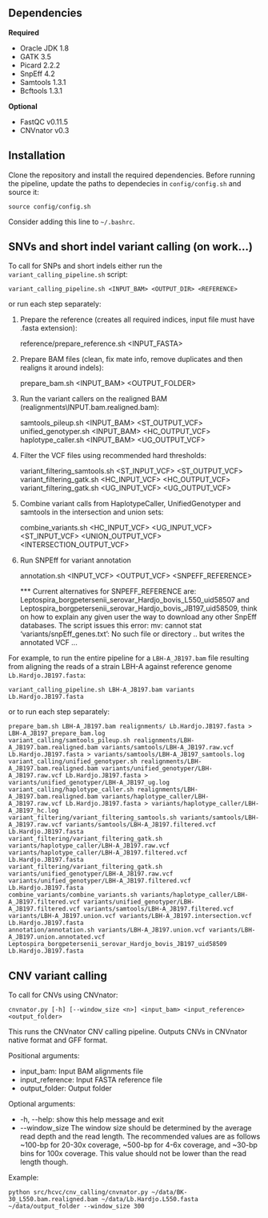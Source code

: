 ## Dependencies

**Required**
* Oracle JDK 1.8
* GATK 3.5
* Picard 2.2.2
* SnpEff 4.2
* Samtools 1.3.1
* Bcftools 1.3.1

**Optional**
* FastQC v0.11.5
* CNVnator v0.3

## Installation

Clone the repository and install the required dependencies. Before running the pipeline, update the paths to dependecies in `config/config.sh` and source it:

	source config/config.sh

Consider adding this line to `~/.bashrc`.

## SNVs and short indel variant calling (on work...)

To call for SNPs and short indels either run the `variant_calling_pipeline.sh` script:

	variant_calling_pipeline.sh <INPUT_BAM> <OUTPUT_DIR> <REFERENCE>

or run each step separately:

1) Prepare the reference (creates all required indices, input file must have .fasta extension):

	reference/prepare_reference.sh <INPUT_FASTA>

2) Prepare BAM files (clean, fix mate info, remove duplicates and then realigns it around indels):

	prepare_bam.sh <INPUT_BAM> <OUTPUT_FOLDER> <REFERENCE>

3) Run the variant callers on the realigned BAM (realignments\INPUT.bam.realigned.bam):

	samtools_pileup.sh <INPUT_BAM> <ST_OUTPUT_VCF> <REFERENCE>
	unified_genotyper.sh <INPUT_BAM> <HC_OUTPUT_VCF> <REFERENCE>
	haplotype_caller.sh <INPUT_BAM> <UG_OUTPUT_VCF> <REFERENCE>

4) Filter the VCF files using recommended hard thresholds:

	variant_filtering_samtools.sh <ST_INPUT_VCF> <ST_OUTPUT_VCF> <REFERENCE>
	variant_filtering_gatk.sh <HC_INPUT_VCF> <HC_OUTPUT_VCF> <REFERENCE>
	variant_filtering_gatk.sh <UG_INPUT_VCF> <UG_OUTPUT_VCF> <REFERENCE>

5) Combine variant calls from HaplotypeCaller, UnifiedGenotyper and samtools in the intersection and union sets:

	combine_variants.sh <HC_INPUT_VCF> <UG_INPUT_VCF> <ST_INPUT_VCF> <UNION_OUTPUT_VCF> <INTERSECTION_OUTPUT_VCF> <REFERENCE>

6) Run SNPEff for variant annotation

	annotation.sh <INPUT_VCF> <OUTPUT_VCF> <SNPEFF_REFERENCE> <REFERENCE>

	*** Current alternatives for SNPEFF_REFERENCE are: Leptospira_borgpetersenii_serovar_Hardjo_bovis_L550_uid58507 and Leptospira_borgpetersenii_serovar_Hardjo_bovis_JB197_uid58509, think on how to explain any given user the way to download any other SnpEff databases. The script issues this error: mv: cannot stat ‘variants/snpEff_genes.txt’: No such file or directory .. but writes the annotated VCF ...

For example, to run the entire pipeline for a `LBH-A_JB197.bam` file resulting from aligning the reads of a strain LBH-A against reference genome `Lb.Hardjo.JB197.fasta`:

	variant_calling_pipeline.sh LBH-A_JB197.bam variants Lb.Hardjo.JB197.fasta

or to run each step separately:

	prepare_bam.sh LBH-A_JB197.bam realignments/ Lb.Hardjo.JB197.fasta > LBH-A_JB197_prepare_bam.log
	variant_calling/samtools_pileup.sh realignments/LBH-A_JB197.bam.realigned.bam variants/samtools/LBH-A_JB197.raw.vcf Lb.Hardjo.JB197.fasta > variants/samtools/LBH-A_JB197_samtools.log
	variant_calling/unified_genotyper.sh realignments/LBH-A_JB197.bam.realigned.bam variants/unified_genotyper/LBH-A_JB197.raw.vcf Lb.Hardjo.JB197.fasta > variants/unified_genotyper/LBH-A_JB197_ug.log
	variant_calling/haplotype_caller.sh realignments/LBH-A_JB197.bam.realigned.bam variants/haplotype_caller/LBH-A_JB197.raw.vcf Lb.Hardjo.JB197.fasta > variants/haplotype_caller/LBH-A_JB197_hc.log
	variant_filtering/variant_filtering_samtools.sh variants/samtools/LBH-A_JB197.raw.vcf variants/samtools/LBH-A_JB197.filtered.vcf Lb.Hardjo.JB197.fasta
	variant_filtering/variant_filtering_gatk.sh variants/haplotype_caller/LBH-A_JB197.raw.vcf variants/haplotype_caller/LBH-A_JB197.filtered.vcf Lb.Hardjo.JB197.fasta
	variant_filtering/variant_filtering_gatk.sh variants/unified_genotyper/LBH-A_JB197.raw.vcf variants/unified_genotyper/LBH-A_JB197.filtered.vcf Lb.Hardjo.JB197.fasta
	combine_variants/combine_variants.sh variants/haplotype_caller/LBH-A_JB197.filtered.vcf variants/unified_genotyper/LBH-A_JB197.filtered.vcf variants/samtools/LBH-A_JB197.filtered.vcf variants/LBH-A_JB197.union.vcf variants/LBH-A_JB197.intersection.vcf Lb.Hardjo.JB197.fasta
	annotation/annotation.sh variants/LBH-A_JB197.union.vcf variants/LBH-A_JB197.union.annotated.vcf Leptospira_borgpetersenii_serovar_Hardjo_bovis_JB197_uid58509 Lb.Hardjo.JB197.fasta

## CNV variant calling

To call for CNVs using CNVnator:

	cnvnator.py [-h] [--window_size <n>] <input_bam> <input_reference> <output_folder>

This runs the CNVnator CNV calling pipeline. Outputs CNVs in CNVnator native format and GFF format.

Positional arguments:

* input_bam:             Input BAM alignments file
* input_reference:       Input FASTA reference file
* output_folder:         Output folder

Optional arguments:

* -h, --help:           show this help message and exit
* --window_size <n>     The window size should be determined by the average
                        read depth and the read length. The recommended values
                        are as follows ~100-bp for 20-30x coverage, ~500-bp
                        for 4-6x coverage, and ~30-bp bins for 100x coverage.
                        This value should not be lower than the read length
                        though.

Example:

`python src/hcvc/cnv_calling/cnvnator.py ~/data/BK-30_L550.bam.realigned.bam ~/data/Lb.Hardjo.L550.fasta ~/data/output_folder --window_size 300`

